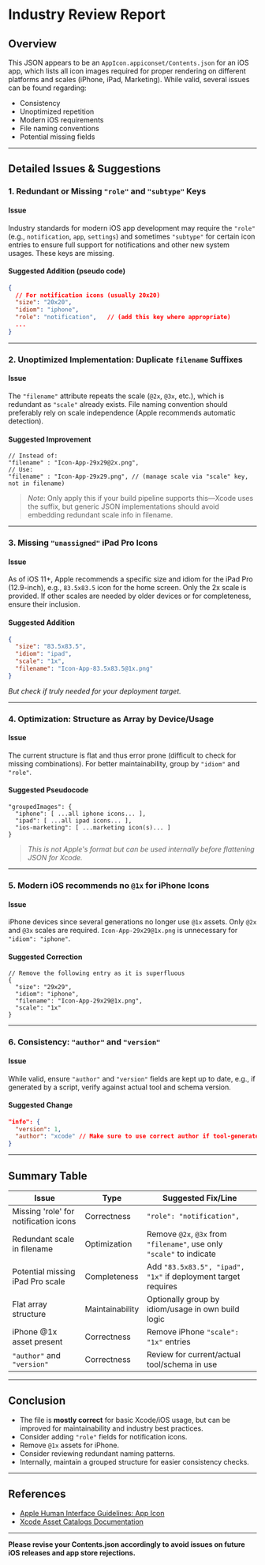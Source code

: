 # Industry Review Report

## Overview
This JSON appears to be an `AppIcon.appiconset/Contents.json` for an iOS app, which lists all icon images required for proper rendering on different platforms and scales (iPhone, iPad, Marketing). While valid, several issues can be found regarding:
- Consistency
- Unoptimized repetition
- Modern iOS requirements
- File naming conventions
- Potential missing fields

---

## Detailed Issues & Suggestions

### 1. **Redundant or Missing `"role"` and `"subtype"` Keys**
#### Issue
Industry standards for modern iOS app development may require the `"role"` (e.g., `notification`, `app`, `settings`) and sometimes `"subtype"` for certain icon entries to ensure full support for notifications and other new system usages. These keys are missing.

#### Suggested Addition (pseudo code)
```json
{
  // For notification icons (usually 20x20)
  "size": "20x20",
  "idiom": "iphone",
  "role": "notification",   // (add this key where appropriate)
  ...
}
```

---

### 2. **Unoptimized Implementation: Duplicate `filename` Suffixes**
#### Issue
The `"filename"` attribute repeats the scale (`@2x`, `@3x`, etc.), which is redundant as `"scale"` already exists. File naming convention should preferably rely on scale independence (Apple recommends automatic detection).

#### Suggested Improvement
```pseudo
// Instead of:
"filename" : "Icon-App-29x29@2x.png",
// Use:
"filename" : "Icon-App-29x29.png", // (manage scale via "scale" key, not in filename)
```
> *Note*: Only apply this if your build pipeline supports this—Xcode uses the suffix, but generic JSON implementations should avoid embedding redundant scale info in filename.

---

### 3. **Missing `"unassigned"` iPad Pro Icons**
#### Issue
As of iOS 11+, Apple recommends a specific size and idiom for the iPad Pro (12.9-inch), e.g., `83.5x83.5` icon for the home screen. Only the 2x scale is provided. If other scales are needed by older devices or for completeness, ensure their inclusion.

#### Suggested Addition
```json
{
  "size": "83.5x83.5",
  "idiom": "ipad",
  "scale": "1x",
  "filename": "Icon-App-83.5x83.5@1x.png"
}
```
*But check if truly needed for your deployment target.*

---

### 4. **Optimization: Structure as Array by Device/Usage**
#### Issue
The current structure is flat and thus error prone (difficult to check for missing combinations). For better maintainability, group by `"idiom"` and `"role"`.

#### Suggested Pseudocode
```pseudo
"groupedImages": {
  "iphone": [ ...all iphone icons... ],
  "ipad": [ ...all ipad icons... ],
  "ios-marketing": [ ...marketing icon(s)... ]
}
```
> *This is not Apple's format but can be used internally before flattening JSON for Xcode.*

---

### 5. **Modern iOS recommends no `@1x` for iPhone Icons**
#### Issue
iPhone devices since several generations no longer use `@1x` assets. Only `@2x` and `@3x` scales are required. `Icon-App-29x29@1x.png` is unnecessary for `"idiom": "iphone"`.

#### Suggested Correction
```pseudo
// Remove the following entry as it is superfluous
{
  "size": "29x29",
  "idiom": "iphone",
  "filename": "Icon-App-29x29@1x.png",
  "scale": "1x"
}
```

---

### 6. **Consistency: `"author"` and `"version"`**
#### Issue
While valid, ensure `"author"` and `"version"` fields are kept up to date, e.g., if generated by a script, verify against actual tool and schema version.

#### Suggested Change
```json
"info": {
  "version": 1, 
  "author": "xcode" // Make sure to use correct author if tool-generated or up-to-date.
}
```
---

## Summary Table

| Issue                                   | Type           | Suggested Fix/Line                                                      |
|------------------------------------------|----------------|-------------------------------------------------------------------------|
| Missing 'role' for notification icons    | Correctness    | `"role": "notification",`                                               |
| Redundant scale in filename              | Optimization   | Remove `@2x`, `@3x` from `"filename"`, use only `"scale"` to indicate   |
| Potential missing iPad Pro scale         | Completeness   | Add `"83.5x83.5", "ipad", "1x"` if deployment target requires           |
| Flat array structure                     | Maintainability| Optionally group by idiom/usage in own build logic                      |
| iPhone @1x asset present                 | Correctness    | Remove iPhone `"scale": "1x"` entries                                   |
| `"author"` and `"version"`               | Correctness    | Review for current/actual tool/schema in use                            |

---

## Conclusion

- The file is **mostly correct** for basic Xcode/iOS usage, but can be improved for maintainability and industry best practices.
- Consider adding `"role"` fields for notification icons.
- Remove `@1x` assets for iPhone.
- Consider reviewing redundant naming patterns.
- Internally, maintain a grouped structure for easier consistency checks.

---

## References

- [Apple Human Interface Guidelines: App Icon](https://developer.apple.com/design/human-interface-guidelines/foundations/app-icons/)
- [Xcode Asset Catalogs Documentation](https://developer.apple.com/library/archive/documentation/Xcode/Reference/xcode_ref-Asset_Catalog_Format/)

---

**Please revise your Contents.json accordingly to avoid issues on future iOS releases and app store rejections.**